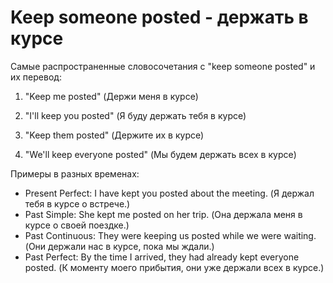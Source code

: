 # Keep someone posted - держать в курсе

Самые распространенные словосочетания с "keep someone posted" и их перевод:

1. "Keep me posted" (Держи меня в курсе)

1. "I'll keep you posted" (Я буду держать тебя в курсе)

1. "Keep them posted" (Держите их в курсе)

1. "We'll keep everyone posted" (Мы будем держать всех в курсе)

Примеры в разных временах:

- Present Perfect: I have kept you posted about the meeting. (Я держал тебя в курсе о встрече.)
- Past Simple: She kept me posted on her trip. (Она держала меня в курсе о своей поездке.)
- Past Continuous: They were keeping us posted while we were waiting. (Они держали нас в курсе, пока мы ждали.)
- Past Perfect: By the time I arrived, they had already kept everyone posted. (К моменту моего прибытия, они уже держали всех в курсе.)
